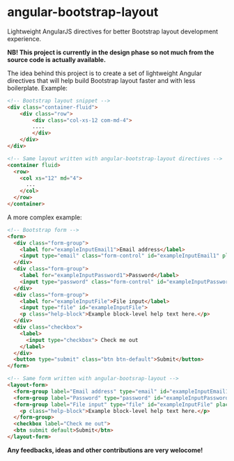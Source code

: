 # angular-bootstrap-layout
Lightweight AngularJS directives for better Bootstrap layout development experience.

**NB! This project is currently in the design phase so not much from the source code is actually available.**

The idea behind this project is to create a set of lightweight Angular directives that will help build Bootstrap
layout faster and with less boilerplate. Example:
```html
<!-- Bootstrap layout snippet -->
<div class="container-fluid">
    <div class="row">
        <div class="col-xs-12 com-md-4">
        ....
        </div>
    </div>
</div>

<!-- Same layout written with angular-bootstrap-layout directives -->
<container fluid>
  <row>
    <col xs="12" md="4">
      ...
    </col>
  </row>
</container>
```
A more complex example:
```html
<!-- Bootstrap form -->
<form>
  <div class="form-group">
    <label for="exampleInputEmail1">Email address</label>
    <input type="email" class="form-control" id="exampleInputEmail1" placeholder="Email">
  </div>
  <div class="form-group">
    <label for="exampleInputPassword1">Password</label>
    <input type="password" class="form-control" id="exampleInputPassword1" placeholder="Password">
  </div>
  <div class="form-group">
    <label for="exampleInputFile">File input</label>
    <input type="file" id="exampleInputFile">
    <p class="help-block">Example block-level help text here.</p>
  </div>
  <div class="checkbox">
    <label>
      <input type="checkbox"> Check me out
    </label>
  </div>
  <button type="submit" class="btn btn-default">Submit</button>
</form>

<!-- Same form written with angular-bootsrap-layout -->
<layout-form>
  <form-group label="Email address" type="email" id="exampleInputEmail1" placeholder="Email" />
  <form-group label="Password" type="password" id="exampleInputPassword" placeholder="Password" />
  <form-group label="File input" type="file" id="exampleInputFile" placeholder="Password">
    <p class="help-block">Example block-level help text here.</p>
  </form-group>
  <checkbox label="Check me out">
  <btn submit default>Submit</btn>
</layout-form>
```
**Any feedbacks, ideas and other contributions are very welocome!**
